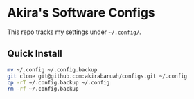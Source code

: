 # Akira's Software Configs

This repo tracks my settings under `~/.config/`.

## Quick Install

```sh
mv ~/.config ~/.config.backup
git clone git@github.com:akirabaruah/configs.git ~/.config
cp -rT ~/.config.backup ~/.config
rm -rf ~/.config.backup
```
